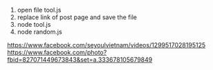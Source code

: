 1. open file tool.js
2. replace link of post page and save the file
3. node tool.js
4. node random.js

https://www.facebook.com/seyoulvietnam/videos/1299517028195125 
https://www.facebook.com/photo?fbid=827071449673843&set=a.333678105679849 